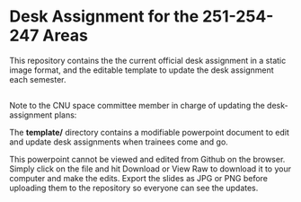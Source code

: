 # Desk Assignment for the 251-254-247 Areas

This repository contains the the current official desk assignment in a static image format, and the editable template to update the desk assignment each semester.

##
Note to the CNU space committee member in charge of updating the desk-assignment plans:

The **template/** directory contains a modifiable powerpoint document to edit and update desk assignments when trainees come and go.

This powerpoint cannot be viewed and edited from Github on the browser. Simply click on the file and hit Download or View Raw to download it to your computer and make the edits. Export the slides as JPG or PNG before uploading them to the repository so everyone can see the updates.
